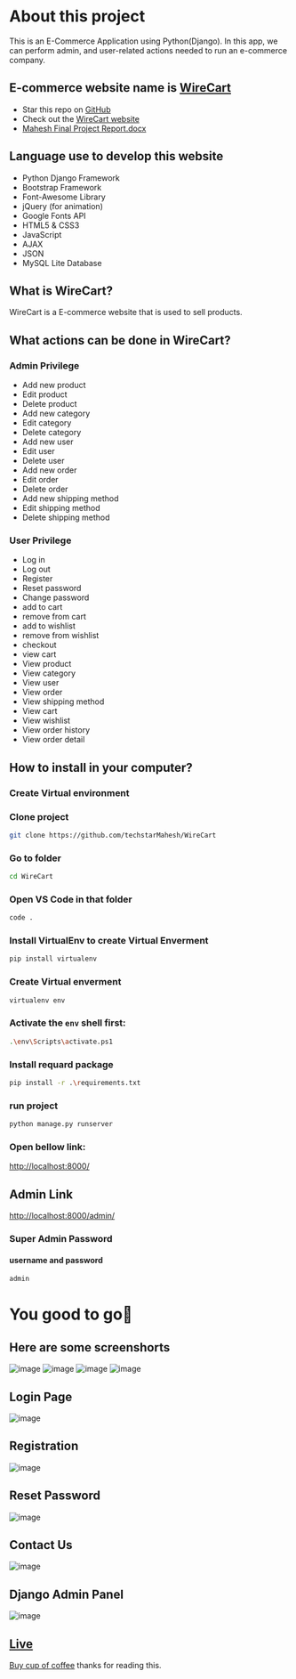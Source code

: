 # About this project
This is an E-Commerce Application using Python(Django). In this app, we can perform admin, and user-related actions needed to run an e-commerce company. 

## E-commerce website name is **[WireCart](https://techstarmahesh.github.io/WireCart/)**
- Star this repo on [GitHub](https://github.com/techstarMahesh/WireCart)
- Check out the [WireCart website](https://techstarmahesh.github.io/WireCart/)
- [Mahesh Final Project Report.docx](https://github.com/techstarMahesh/WireCart/files/13772927/Mahesh.Final.Project.Report.docx)


## Language use to develop this website
- Python Django Framework 
- Bootstrap Framework
- Font-Awesome Library
- jQuery (for animation)
- Google Fonts API
- HTML5 & CSS3
- JavaScript 
- AJAX 
- JSON 
- MySQL Lite Database

## What is WireCart?
WireCart is a E-commerce website that is used to sell products.

## What actions can be done in WireCart?
### Admin Privilege
- Add new product
- Edit product
- Delete product
- Add new category
- Edit category
- Delete category
- Add new user
- Edit user
- Delete user
- Add new order
- Edit order
- Delete order
- Add new shipping method
- Edit shipping method
- Delete shipping method

### User Privilege
- Log in
- Log out
- Register
- Reset password
- Change password
- add to cart
- remove from cart
- add to wishlist
- remove from wishlist
- checkout
- view cart
- View product
- View category
- View user
- View order
- View shipping method
- View cart
- View wishlist
- View order history
- View order detail

## How to install in your computer?

### Create Virtual environment

### Clone project

```bash
git clone https://github.com/techstarMahesh/WireCart
```

### Go to folder

```bash
cd WireCart
```
### Open VS Code in that folder

```bash
code .
```

### Install VirtualEnv to create Virtual Enverment

```bash
pip install virtualenv
```

### Create Virtual enverment 

```bash
virtualenv env
```

### Activate the `env` shell first:

```bash
.\env\Scripts\activate.ps1
```

### Install requard package

```bash
pip install -r .\requirements.txt
```

### run project

```bash
python manage.py runserver
```

### Open bellow link:
<a target="_blank" href="http://localhost:8000/">http://localhost:8000/</a>

## Admin Link
<a target="_blank" href="http://localhost:8000/admin/">http://localhost:8000/admin/</a>

### Super Admin Password
#### username and password
```bash
admin
```

# You good to go🙂

## Here are some screenshorts
![image](https://user-images.githubusercontent.com/46925955/196788676-68b333c7-c389-4d87-99e8-6415ee78d1ea.png)
![image](https://user-images.githubusercontent.com/46925955/196788728-c9b4397f-de33-4259-91b1-76022a264f9e.png)
![image](https://user-images.githubusercontent.com/46925955/196788797-4b4d6454-ec0a-46b3-9133-ffade021b017.png)
![image](https://user-images.githubusercontent.com/46925955/196788923-301f7f95-f8ca-45c2-89c7-eac95cceccbd.png)

## Login Page
![image](https://user-images.githubusercontent.com/46925955/196789057-010a97bf-3b46-4d82-a3da-e2d8abbe88c3.png)

## Registration
![image](https://user-images.githubusercontent.com/46925955/196789159-060a16fe-91ac-41da-b0bc-c8f7be7aa305.png)

## Reset Password 
![image](https://user-images.githubusercontent.com/46925955/196789282-4b795d1a-8e45-4a0a-863c-e583d699e8a9.png)

## Contact Us
![image](https://user-images.githubusercontent.com/46925955/197399094-3784ca80-75bd-4c25-9d38-d65434be15b5.png)

## Django Admin Panel
![image](https://user-images.githubusercontent.com/46925955/196794634-400fc111-7891-45b4-a706-ac5845d6ccf8.png)


## [Live](http://techstarmahesh.pythonanywhere.com/)

[Buy cup of coffee](https://www.buymeacoffee.com/techstarmahesh/)
thanks for reading this. 